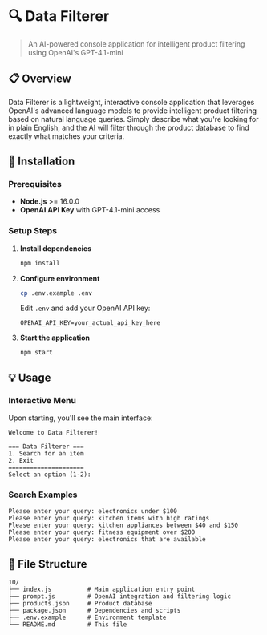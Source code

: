 # 🔍 Data Filterer

> An AI-powered console application for intelligent product filtering using OpenAI's GPT-4.1-mini

## 📋 Overview

Data Filterer is a lightweight, interactive console application that leverages OpenAI's advanced language models to provide intelligent product filtering based on natural language queries. Simply describe what you're looking for in plain English, and the AI will filter through the product database to find exactly what matches your criteria.


## 🚀 Installation

### Prerequisites
- **Node.js** >= 16.0.0
- **OpenAI API Key** with GPT-4.1-mini access

### Setup Steps

1. **Install dependencies**
   ```bash
   npm install
   ```

2. **Configure environment**
   ```bash
   cp .env.example .env
   ```
   Edit `.env` and add your OpenAI API key:
   ```env
   OPENAI_API_KEY=your_actual_api_key_here
   ```

3. **Start the application**
   ```bash
   npm start
   ```

## 💡 Usage

### Interactive Menu
Upon starting, you'll see the main interface:

```
Welcome to Data Filterer!

=== Data Filterer ===
1. Search for an item
2. Exit
=====================
Select an option (1-2): 
```

### Search Examples

```
Please enter your query: electronics under $100
Please enter your query: kitchen items with high ratings
Please enter your query: kitchen appliances between $40 and $150
Please enter your query: fitness equipment over $200
Please enter your query: electronics that are available
```


## 📁 File Structure
```
10/
├── index.js          # Main application entry point
├── prompt.js         # OpenAI integration and filtering logic
├── products.json     # Product database
├── package.json      # Dependencies and scripts
├── .env.example      # Environment template
└── README.md         # This file
```

